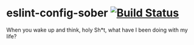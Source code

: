 # eslint-config-sober [![Build Status](https://travis-ci.org/evankennedy/eslint-config-sober.svg?branch=master)](https://travis-ci.org/evankennedy/eslint-config-sober)
When you wake up and think, holy Sh*t, what have I been doing with my life?
